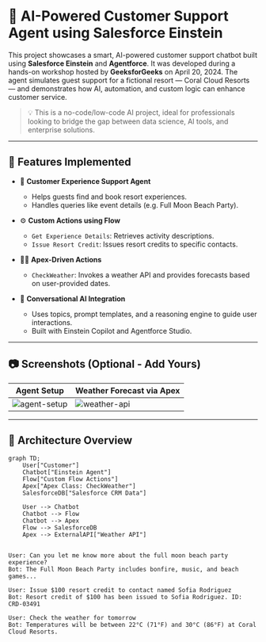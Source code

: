 # 🧠 AI-Powered Customer Support Agent using Salesforce Einstein

This project showcases a smart, AI-powered customer support chatbot built using **Salesforce Einstein** and **Agentforce**. It was developed during a hands-on workshop hosted by **GeeksforGeeks** on April 20, 2024. The agent simulates guest support for a fictional resort — Coral Cloud Resorts — and demonstrates how AI, automation, and custom logic can enhance customer service.

> 💡 This is a no-code/low-code AI project, ideal for professionals looking to bridge the gap between data science, AI tools, and enterprise solutions.

---

## 🔧 Features Implemented

- 💬 **Customer Experience Support Agent**
  - Helps guests find and book resort experiences.
  - Handles queries like event details (e.g. Full Moon Beach Party).

- ⚙️ **Custom Actions using Flow**
  - `Get Experience Details`: Retrieves activity descriptions.
  - `Issue Resort Credit`: Issues resort credits to specific contacts.

- 🧑‍💻 **Apex-Driven Actions**
  - `CheckWeather`: Invokes a weather API and provides forecasts based on user-provided dates.

- 🤖 **Conversational AI Integration**
  - Uses topics, prompt templates, and a reasoning engine to guide user interactions.
  - Built with Einstein Copilot and Agentforce Studio.

---

## 📷 Screenshots (Optional - Add Yours)

| Agent Setup | Weather Forecast via Apex |
|-------------|----------------------------|
| ![agent-setup](screenshots/agent-setup.png) | ![weather-api](screenshots/weather-api.png) |

---

## 🧱 Architecture Overview

```mermaid
graph TD;
    User["Customer"]
    Chatbot["Einstein Agent"]
    Flow["Custom Flow Actions"]
    Apex["Apex Class: CheckWeather"]
    SalesforceDB["Salesforce CRM Data"]

    User --> Chatbot
    Chatbot --> Flow
    Chatbot --> Apex
    Flow --> SalesforceDB
    Apex --> ExternalAPI["Weather API"]


User: Can you let me know more about the full moon beach party experience?
Bot: The Full Moon Beach Party includes bonfire, music, and beach games...

User: Issue $100 resort credit to contact named Sofia Rodriguez
Bot: Resort credit of $100 has been issued to Sofia Rodriguez. ID: CRD-03491

User: Check the weather for tomorrow
Bot: Temperatures will be between 22°C (71°F) and 30°C (86°F) at Coral Cloud Resorts.

